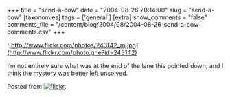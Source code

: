 +++
title = "send-a-cow"
date = "2004-08-26 20:14:00"
slug = "send-a-cow"
[taxonomies]
tags = ['general']
[extra]
show_comments = "false"
comments_file = "/content/blog/2004/08/2004-08-26-send-a-cow-comments.csv"
+++

![http://www.flickr.com/photos/243142_m.jpg](http://www.flickr.com/photo.gne?id=243142)

 I’m not entirely sure what was at the end of the lane this pointed down, and I think the mystery was better left unsolved.

Posted from [![flickr](http://www.flickr.com/images/flickr_logo_blog.gif)](http://www.flickr.com/r/blogs).
